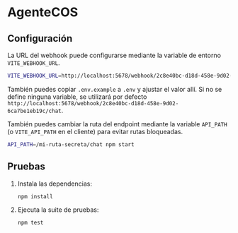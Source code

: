 # AgenteCOS

## Configuración

La URL del webhook puede configurarse mediante la variable de entorno `VITE_WEBHOOK_URL`.

```bash
VITE_WEBHOOK_URL=http://localhost:5678/webhook/2c8e40bc-d18d-458e-9d02-6ca7be1eb19c/chat npm run dev
```

También puedes copiar `.env.example` a `.env` y ajustar el valor allí. Si no se define ninguna variable, se utilizará por defecto `http://localhost:5678/webhook/2c8e40bc-d18d-458e-9d02-6ca7be1eb19c/chat`.

También puedes cambiar la ruta del endpoint mediante la variable `API_PATH` (o `VITE_API_PATH` en el cliente) para evitar rutas bloqueadas.

```bash
API_PATH=/mi-ruta-secreta/chat npm start
```

## Pruebas

1. Instala las dependencias:
   ```bash
   npm install
   ```
2. Ejecuta la suite de pruebas:
   ```bash
   npm test
   ```
